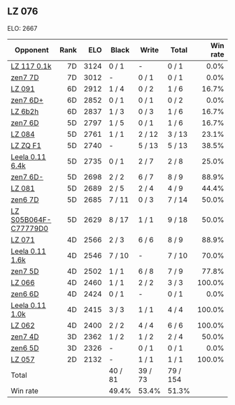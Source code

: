 ## LZ 076 ##

ELO: 2667

Opponent | Rank | ELO | Black | Write | Total | Win rate
---------|-----:|----:|-------|-------|-------|-------:
[LZ 117 0.1k](LZ%20117%200.1k.md) | 7D | 3124 | 0 / 1 | - | 0 / 1 | 0.0%
[zen7 7D](zen7%207D.md) | 7D | 3012 | - | 0 / 1 | 0 / 1 | 0.0%
[LZ 091](LZ%20091.md) | 6D | 2912 | 1 / 4 | 0 / 2 | 1 / 6 | 16.7%
[zen7 6D+](zen7%206D+.md) | 6D | 2852 | 0 / 1 | 0 / 1 | 0 / 2 | 0.0%
[LZ 6b2h](LZ%206b2h.md) | 6D | 2837 | 1 / 3 | 0 / 3 | 1 / 6 | 16.7%
[zen7 6D](zen7%206D.md) | 5D | 2797 | 1 / 5 | 0 / 1 | 1 / 6 | 16.7%
[LZ 084](LZ%20084.md) | 5D | 2761 | 1 / 1 | 2 / 12 | 3 / 13 | 23.1%
[LZ ZQ F1](LZ%20ZQ%20F1.md) | 5D | 2740 | - | 5 / 13 | 5 / 13 | 38.5%
[Leela 0.11 6.4k](Leela%200.11%206.4k.md) | 5D | 2735 | 0 / 1 | 2 / 7 | 2 / 8 | 25.0%
[zen7 6D-](zen7%206D-.md) | 5D | 2698 | 2 / 2 | 6 / 7 | 8 / 9 | 88.9%
[LZ 081](LZ%20081.md) | 5D | 2689 | 2 / 5 | 2 / 4 | 4 / 9 | 44.4%
[zen6 7D](zen6%207D.md) | 5D | 2685 | 7 / 11 | 0 / 3 | 7 / 14 | 50.0%
[LZ S05B064F-C77779D0](LZ%20S05B064F-C77779D0.md) | 5D | 2629 | 8 / 17 | 1 / 1 | 9 / 18 | 50.0%
[LZ 071](LZ%20071.md) | 4D | 2566 | 2 / 3 | 6 / 6 | 8 / 9 | 88.9%
[Leela 0.11 1.6k](Leela%200.11%201.6k.md) | 4D | 2546 | 7 / 10 | - | 7 / 10 | 70.0%
[zen7 5D](zen7%205D.md) | 4D | 2502 | 1 / 1 | 6 / 8 | 7 / 9 | 77.8%
[LZ 066](LZ%20066.md) | 4D | 2460 | 1 / 1 | 2 / 2 | 3 / 3 | 100.0%
[zen6 6D](zen6%206D.md) | 4D | 2424 | 0 / 1 | - | 0 / 1 | 0.0%
[Leela 0.11 1.0k](Leela%200.11%201.0k.md) | 4D | 2415 | 3 / 3 | 1 / 1 | 4 / 4 | 100.0%
[LZ 062](LZ%20062.md) | 4D | 2400 | 2 / 2 | 4 / 4 | 6 / 6 | 100.0%
[zen7 4D](zen7%204D.md) | 3D | 2362 | 1 / 2 | 1 / 2 | 2 / 4 | 50.0%
[zen6 5D](zen6%205D.md) | 3D | 2326 | - | 0 / 1 | 0 / 1 | 0.0%
[LZ 057](LZ%20057.md) | 2D | 2132 | - | 1 / 1 | 1 / 1 | 100.0%
Total | | | 40 / 81 | 39 / 73 | 79 / 154 | 
Win rate| | | 49.4% | 53.4% | 51.3% | 
